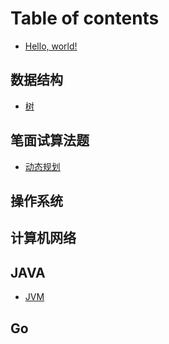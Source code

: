 # Table of contents

* [Hello, world!](README.md)

## 数据结构

* [树](data-structure/tree.md)

## 笔面试算法题

* [动态规划](bi-mian-shi-suan-fa-ti/dynamic-programing.md)

## 操作系统

## 计算机网络

## JAVA

* [JVM](java/jvm.md)

## Go

